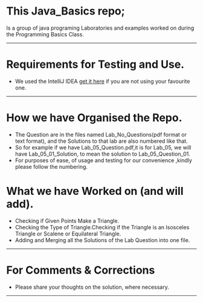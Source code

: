 # This  Java_Basics repo;
Is a group of java programing Laboratories and examples worked on during the Programming Basics Class.

------------------
# Requirements for Testing and Use.
* We used the IntelliJ IDEA [get it here](https://www.jetbrains.com/idea/download/?fromIDE=#section=windows) if you are not using your favourite one.

------------------
# How we have Organised the Repo. 
* The Question are in the files named Lab_No_Questions(pdf format or text format),
and the Solutions to that lab are also numbered like that.
* So for example if we have Lab_05_Question.pdf,it is for Lab_05, 
we will have Lab_05_01_Solution, to mean the solution to Lab_05_Question_01.
* For purposes of ease, of usage and testing for our convenience ,kindly please follow the numbering.

# What we have Worked on (and will add).
* Checking if Given Points Make a Triangle.
* Checking the Type of Triangle.Checking if the Triangle is an Isosceles Triangle or Scalene or Equilateral Triangle.
* Adding and Merging all the Solutions of the Lab Question into one file.

------------------
# For Comments & Corrections
* Please share your thoughts on the solution, where necessary.

---------------------